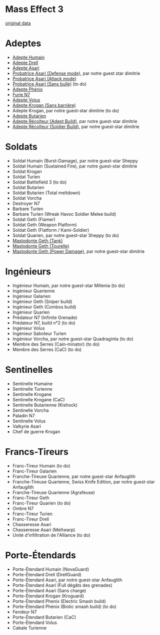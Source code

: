 Mass Effect 3
=============

[original data](http://www.masseffectsaga.com/forum/index.php/topic,2767.0.html)

Adeptes
=======

 * [Adepte Humain](adepte/humain.md)
 * [Adepte Drell](adepte/drell.md)
 * [Adepte Asari](adepte/asari.md)
 * [Probatrice Asari (Defense mode)](adepte/probatrice-asari.md#defense-mode), par notre guest star dimitrie
 * [Probatrice Asari (Attack mode)](adepte/probatrice-asari.md#attack-mode)
 * [Probatrice Asari (Sans bulle)](adepte/probatrice-asari.md#sans-bulle) (to do)
 * [Adepte Phénix](adepte/phenix.md)
 * [Furie N7](adepte/furie-n7.md)
 * [Adepte Volus](adepte/volus.md)
 * [Adepte Krogan (Sans barrière)](adepte/krogan.md#sans-barriere)
 * Adepte Krogan, par notre guest-star dimitrie (to do)
 * [Adepte Butarien](adepte/butarien.md)
 * [Adepte Récolteur (Adept Build)](adepte/recolteur.md#adept-build), par notre guest-star dimitrie
 * [Adepte Récolteur (Soldier Build)](adepte/recolteur.md#soldier-build), par notre guest-star dimitrie
 
Soldats
=======

 * Soldat Humain (Burst-Damage), par notre guest-star Sheppy
 * Soldat Humain (Sustained Fire), par notre guest-star dimitrie
 * Soldat Krogan
 * Soldat Turien
 * Soldat Battlefield 3 (to do)
 * Soldat Butarien
 * Soldat Butarien (Total meltdown)
 * Soldat Vorcha
 * Destroyer N7
 * Barbare Turien
 * Barbare Turien (Wreak Havoc Soldier Melee build)
 * Soldat Geth (Flamer)
 * Soldat Geth (Weapon Platform)
 * Soldat Geth (Flatform / Kami-Soldier)
 * Soldat Quarien, par notre guest-star Sheppy (to do)
 * [Mastodonte Geth (Tank)](soldats/mastodonte-geth/tank.md)
 * [Mastodonte Geth (Tourelle)](soldats/mastodonte-geth/tourelle.md)
 * [Mastodonte Geth (Power Damage)](soldats/mastodonte-geth/power-damage.md), par notre guest-star dimitrie

Ingénieurs
==========

 * Ingénieur Humain, par notre guest-star Millenia (to do)
 * Ingénieur Quarienne
 * Ingénieur Galarien
 * Ingénieur Geth (Sniper build)
 * Ingénieur Geth (Combos build)
 * Ingénieur Quarien
 * Prédateur N7 (Infinite Grenade)
 * Prédateur N7, build n°2 (to do)
 * Ingénieur Volus
 * Ingénieur Saboteur Turien
 * Ingénieur Vorcha, par notre guest-star Quadraginta (to do)
 * Membre des Serres (Cain-minator) (to do)
 * Membre des Serres (CaC) (to do)

Sentinelles
===========

 * Sentinelle Humaine
 * Sentinelle Turienne
 * Sentinelle Krogane
 * Sentinelle Krogane (CaC)
 * Sentinelle Butarienne (Kishock)
 * Sentinelle Vorcha
 * Paladin N7
 * Sentinelle Volus
 * Valkyrie Asari
 * Chef de guerre Krogan

Francs-Tireurs
==============

 * Franc-Tireur Humain (to do)
 * Franc-Tireur Galarien
 * Franche-Tireuse Quarienne, par notre guest-star Anfauglith
 * Franche-Tireuse Quarienne, Swiss Knife Edition, par notre guest-star Anfauglith
 * Franche-Tireuse Quarienne (Agrafeuse)
 * Franc-Tireur Geth
 * Franc-Tireur Quarien (to do)
 * Ombre N7
 * Franc-Tireur Turien
 * Franc-Tireur Drell
 * Chasseresse Asari
 * Chasseresse Asari (Meltwarp)
 * Unité d'infiltration de l'Alliance (to do)

Porte-Étendards
===============

 * Porte-Étendard Humain (NovaGuard)
 * Porte-Étendard Drell (DrellGuard)
 * Porte-Étendard Asari, par notre guest-star Anfauglith
 * Porte-Étendard Asari (Full dégâts des grenades)
 * Porte-Étendard Asari (Sans charge)
 * Porte-Étendard Krogan (Kroguard)
 * Porte-Étendard Phenix (Electric Smash build)
 * Porte-Étendard Phénix (Biotic smash build) (to do)
 * Fendeur N7
 * Porte-Étendard Butarien (CaC)
 * Porte-Étendard Volus
 * Cabale Turienne

